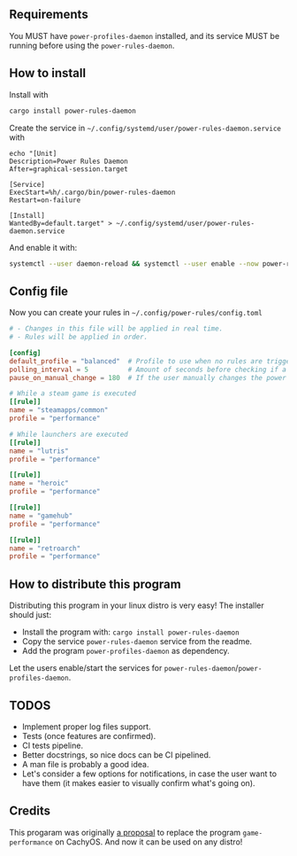 ## Requirements
You MUST have `power-profiles-daemon` installed, and its service MUST be running before using the `power-rules-daemon`.

## How to install
Install with
```sh
cargo install power-rules-daemon
```

Create the service in `~/.config/systemd/user/power-rules-daemon.service` with 

```systemd
echo "[Unit]
Description=Power Rules Daemon
After=graphical-session.target

[Service]
ExecStart=%h/.cargo/bin/power-rules-daemon
Restart=on-failure

[Install]
WantedBy=default.target" > ~/.config/systemd/user/power-rules-daemon.service
```

And enable it with:

```sh
systemctl --user daemon-reload && systemctl --user enable --now power-rules-daemon.service
```

## Config file
Now you can create your rules in `~/.config/power-rules/config.toml`

```toml
# - Changes in this file will be applied in real time.
# - Rules will be applied in order.

[config]
default_profile = "balanced"  # Profile to use when no rules are triggered atm.
polling_interval = 5          # Amount of seconds before checking if a rule is triggered.
pause_on_manual_change = 180  # If the user manually changes the power profile (through the desktop environment gui, for example), the daemon is paused for n minutes.

# While a steam game is executed
[[rule]]
name = "steamapps/common"
profile = "performance"

# While launchers are executed
[[rule]]
name = "lutris"
profile = "performance"

[[rule]]
name = "heroic"
profile = "performance"

[[rule]]
name = "gamehub"
profile = "performance"

[[rule]]
name = "retroarch"
profile = "performance"
```
  
## How to distribute this program
Distributing this program in your linux distro is very easy! The installer should just:

- Install the program with: `cargo install power-rules-daemon`
- Copy the service `power-rules-daemon` service from the readme.
- Add the program `power-profiles-daemon` as dependency.

Let the users enable/start the services for `power-rules-daemon`/`power-profiles-daemon`.

## TODOS
- Implement proper log files support.
- Tests (once features are confirmed).
- CI tests pipeline.
- Better docstrings, so nice docs can be CI pipelined.
- A man file is probably a good idea.
- Let's consider a few options for notifications, in case the user want to have them (it makes easier to visually confirm what's going on).

## Credits
This progaram was originally [a proposal](https://github.com/CachyOS/CachyOS-Settings/pull/157) to replace the program `game-performance` on CachyOS. And now it can be used on any distro!
